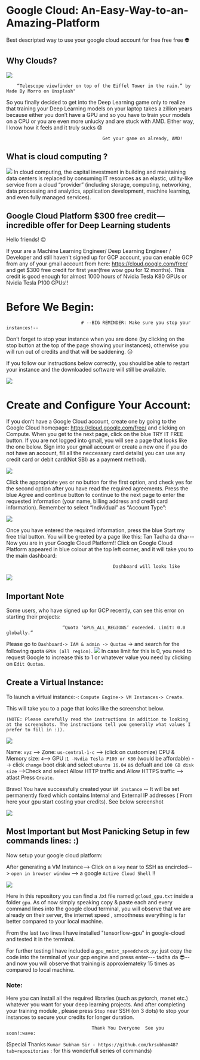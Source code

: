 # Google Cloud: An-Easy-Way-to-an-Amazing-Platform
Best descripted way to use your google cloud account for free free free :alien:


## Why Clouds?

<img src="images/E1.jpeg" />

        “Telescope viewfinder on top of the Eiffel Tower in the rain.” by Made By Morro on Unsplash"



So you finally decided to get into the Deep Learning game only to realize that training your Deep Learning models on your laptop takes a zillion years because either you don’t have a GPU and so you have to train your models on a CPU or you are even more unlucky and are stuck with AMD. Either way, I know how it feels and it truly sucks :disappointed:
       
                                        Get your game on already, AMD!

## What is cloud computing ?

<img src="images/E2.jpg" />
In cloud computing, the capital investment in building and maintaining data centers is replaced by consuming IT resources as an elastic, utility-like service from a cloud “provider” (including storage, computing, networking, data processing and analytics, application development, machine learning, and even fully managed services).
      



## Google Cloud Platform $300 free credit — incredible offer for Deep Learning students

Hello friends! :heart_eyes:

If your are a Machine Learning Engineer/ Deep Learning Engineer / Developer and still haven't signed up for GCP account, you can enable GCP from any of your gmail account from here: https://cloud.google.com/free/ and get $300 free credit for first year(free wow gpu for 12 months). This credit is good enough for almost 1000 hours of Nvidia Tesla K80 GPUs or Nvidia Tesla P100 GPUs!!

# Before We Begin:

                                # --BIG REMINDER: Make sure you stop your instances!--

Don’t forget to stop your instance when you are done (by clicking on the stop button at the top of the page showing your instances), otherwise you will run out of credits and that will be saddening. :pensive:

If you follow our instructions below correctly, you should be able to restart your instance and the downloaded software will still be available.

<img src="images/E3.png" /> 

# Create and Configure Your Account:

If you don’t have a Google Cloud account, create one by going to the Google Cloud homepage: https://cloud.google.com/free/ and clicking on Compute. When you get to the next page, click on the blue TRY IT FREE button. If you are not logged into gmail, you will see a page that looks like the one below. Sign into your gmail account or create a new one if you do not have an account, fill all the neccessary card details( you can use any credit card or debit card(Not SBI) as a payment method).


<img src="images/E4.png" /> 

Click the appropriate yes or no button for the first option, and check yes for the second option after you have read the required agreements. Press the blue Agree and continue button to continue to the next page to enter the requested information (your name, billing address and credit card information). Remember to select “Individual” as “Account Type”:

<img src="images/E5.png" /> 

Once you have entered the required information, press the blue Start my free trial button. You will be greeted by a page like this:
Tan Tadha da dha--- Now you are in  your Google Cloud Platform!! Click on Google Cloud Platform appeared in blue colour at the top left corner, and it will take you to the main dashboard:
 
                                            Dashboard will looks like
 <img src="images/E6.png" /> 
 
 ## Important Note

Some users, who have signed up for GCP recently, can see this error on starting their projects:

                         “Quota ‘GPUS_ALL_REGIONS’ exceeded. Limit: 0.0 globally.” 

Please go to `Dashboard-> IAM & admin -> Quotas` -> and search for the following quota `GPUs (all region)`.
<img src="images/E7.png" /> 
In case limit for this is 0, you need to request Google to increase this to 1 or whatever value you need by clicking on `Edit Quotas`.

## Create a Virtual Instance:

To launch a virtual instance:-: `Compute Engine-> VM Instances-> Create`.

This will take you to a page that looks like the screenshot below. 

`(NOTE: Please carefully read the instructions in addition to looking at the screenshots. The instructions tell you generally what values I prefer to fill in :)).`

<img src="images/E8.png" /> 

Name: `xyz` --> Zone: `us-central-1-c` --> (click on custoomize) CPU & Memory size: `4`--> GPU :`1 -Nvdia Tesla P100 or K80` (would be affordable) --> click `change` boot disk and select `ubuntu 16.04` as defualt and `100 GB disk size` -->Check and select Allow HTTP traffic and Allow HTTPS traffic --> atlast Press `Create`.

Bravo! You have successfully created your `VM instance` -- It will be set permanently fixed which contains Internal and External IP addresses ( From here your gpu start costing your credits). See below screenshot

 <img src="images/E9.png" /> 
 
 ## Most Important but Most Panicking Setup in few commands lines: :)
 
 Now setup your google cloud platform:
 
 After generating a VM Instance--> Click on a `key` near to SSH as encircled--> `open in browser window` --> a google `Active Cloud Shell` !!
 
 
 <img src="images/E10.png" /> 
 
Here in this repository you can find a .txt file named `gcloud_gpu.txt` inside a folder `gpu`. As of now simply speaking copy & paste each and every command lines into the google cloud terminal, you will observe that we are already on their server, the internet speed , smoothness everything is far better compared to your local machine.

From the last two lines I have installed "tensorflow-gpu" in google-cloud and tested it in the terminal. 
 
For further testing I have included a `gpu_mnist_speedcheck.py`: just copy the code into the terminal of your gcp engine and press enter--- tadha da :sunglasses:-- and now you will observe that training is approxiemateky 15 times as compared to local machine.

### Note: 

Here you can install all the required libraries (such as pytorch, mxnet etc.) whatever you want for your deep learning projects.
And after completing your training module , please press `Stop` near SSH (on 3 dots) to stop your instances to secure your credits for longer duration. 

                                    Thank You Everyone  See you soon!:wave:
  
 (Special Thanks `Kumar Subham Sir - https://github.com/krsubham48?tab=repositories` : for this wonderfull series of commands) 
